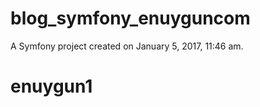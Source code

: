 blog_symfony_enuyguncom
=======================

A Symfony project created on January 5, 2017, 11:46 am.
# enuygun1
